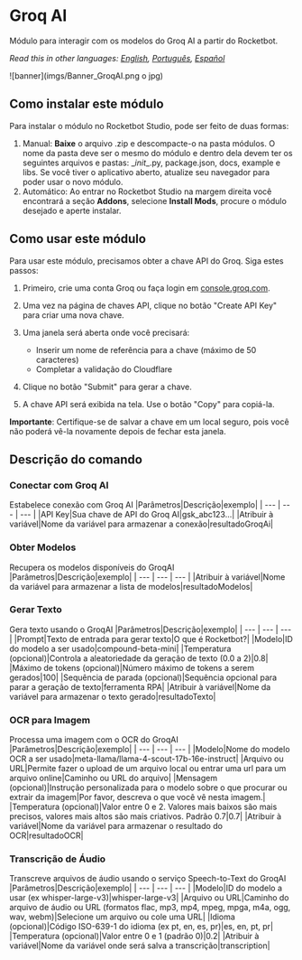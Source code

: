 



# Groq AI
  
Módulo para interagir com os modelos do Groq AI a partir do Rocketbot.  

*Read this in other languages: [English](Manual_GroqAI.md), [Português](Manual_GroqAI.pr.md), [Español](Manual_GroqAI.es.md)*
  
![banner](imgs/Banner_GroqAI.png o jpg)
## Como instalar este módulo
  
Para instalar o módulo no Rocketbot Studio, pode ser feito de duas formas:
1. Manual: __Baixe__ o arquivo .zip e descompacte-o na pasta módulos. O nome da pasta deve ser o mesmo do módulo e dentro dela devem ter os seguintes arquivos e pastas: \__init__.py, package.json, docs, example e libs. Se você tiver o aplicativo aberto, atualize seu navegador para poder usar o novo módulo.
2. Automático: Ao entrar no Rocketbot Studio na margem direita você encontrará a seção **Addons**, selecione **Install Mods**, procure o módulo desejado e aperte instalar.  

## Como usar este módulo

Para usar este módulo, precisamos obter a chave API do Groq. Siga estes passos:

1. Primeiro, crie uma conta Groq ou faça login em [console.groq.com](https://console.groq.com/keys).

2. Uma vez na página de chaves API, clique no botão "Create API Key" para criar uma nova chave.

3. Uma janela será aberta onde você precisará:
   - Inserir um nome de referência para a chave (máximo de 50 caracteres)
   - Completar a validação do Cloudflare

4. Clique no botão "Submit" para gerar a chave.

5. A chave API será exibida na tela. Use o botão "Copy" para copiá-la.

**Importante**: Certifique-se de salvar a chave em um local seguro, pois você não poderá vê-la novamente depois de fechar esta janela.
## Descrição do comando

### Conectar com Groq AI
  
Estabelece conexão com Groq AI
|Parâmetros|Descrição|exemplo|
| --- | --- | --- |
|API Key|Sua chave de API do Groq AI|gsk_abc123...|
|Atribuir à variável|Nome da variável para armazenar a conexão|resultadoGroqAi|

### Obter Modelos
  
Recupera os modelos disponíveis do GroqAI
|Parâmetros|Descrição|exemplo|
| --- | --- | --- |
|Atribuir à variável|Nome da variável para armazenar a lista de modelos|resultadoModelos|

### Gerar Texto
  
Gera texto usando o GroqAI
|Parâmetros|Descrição|exemplo|
| --- | --- | --- |
|Prompt|Texto de entrada para gerar texto|O que é Rocketbot?|
|Modelo|ID do modelo a ser usado|compound-beta-mini|
|Temperatura (opcional)|Controla a aleatoriedade da geração de texto (0.0 a 2)|0.8|
|Máximo de tokens (opcional)|Número máximo de tokens a serem gerados|100|
|Sequência de parada (opcional)|Sequência opcional para parar a geração de texto|ferramenta RPA|
|Atribuir à variável|Nome da variável para armazenar o texto gerado|resultadoTexto|

### OCR para Imagem
  
Processa uma imagem com o OCR do GroqAI
|Parâmetros|Descrição|exemplo|
| --- | --- | --- |
|Modelo|Nome do modelo OCR a ser usado|meta-llama/llama-4-scout-17b-16e-instruct|
|Arquivo ou URL|Permite fazer o upload de um arquivo local ou entrar uma url para um arquivo online|Caminho ou URL do arquivo|
|Mensagem (opcional)|Instrução personalizada para o modelo sobre o que procurar ou extrair da imagem|Por favor, descreva o que você vê nesta imagem.|
|Temperatura (opcional)|Valor entre 0 e 2. Valores mais baixos são mais precisos, valores mais altos são mais criativos. Padrão 0.7|0.7|
|Atribuir à variável|Nome da variável para armazenar o resultado do OCR|resultadoOCR|

### Transcrição de Áudio
  
Transcreve arquivos de áudio usando o serviço Speech-to-Text do GroqAI
|Parâmetros|Descrição|exemplo|
| --- | --- | --- |
|Modelo|ID do modelo a usar (ex whisper-large-v3)|whisper-large-v3|
|Arquivo ou URL|Caminho do arquivo de áudio ou URL (formatos flac, mp3, mp4, mpeg, mpga, m4a, ogg, wav, webm)|Selecione um arquivo ou cole uma URL|
|Idioma (opcional)|Código ISO-639-1 do idioma (ex pt, en, es, pr)|es, en, pt, pr|
|Temperatura (opcional)|Valor entre 0 e 1 (padrão 0)|0.2|
|Atribuir à variável|Nome da variável onde será salva a transcrição|transcription|
